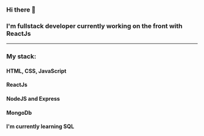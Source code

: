 ### Hi there 👋
### I'm fullstack developer currently working on the front with ReactJs
___________________________________________________________________________________________________
### My stack:
#### HTML, CSS, JavaScript
#### ReactJs
#### NodeJS and Express
#### MongoDb
#### I'm currently learning SQL

<!--
**vegaweb-dev/vegaweb-dev** is a ✨ _special_ ✨ repository because its `README.md` (this file) appears on your GitHub profile.

Here are some ideas to get you started:

- 🔭 I’m currently working on ...
- 🌱 I’m currently learning ...
- 👯 I’m looking to collaborate on ...
- 🤔 I’m looking for help with ...
- 💬 Ask me about ...
- 📫 How to reach me: ...
- 😄 Pronouns: ...
- ⚡ Fun fact: ...
-->
